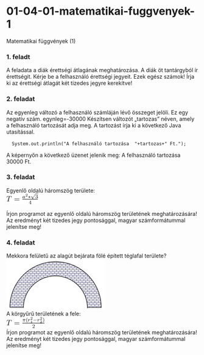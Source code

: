 # 01-04-01-matematikai-fuggvenyek-1
Matematikai függvények (1)
### 1. feladt  
A feladata a diák érettségi átlagának meghatározása. A diák öt tantárgyból ír érettségit. Kérje be a felhasználó érettségi jegyeit. Ezek egész számok!
Írja ki az érettségi átlagát két tizedes jegyre kerekítve! 
### 2. feladat  
Az egyenleg változó a felhasználó számláján lévő összeget jelöli. Ez egy negatív szám.
egynleg=-30000
Készítsen változót „tartozas” néven, amely a felhasználó tartozását adja meg.
A tartozást írja ki a következő Java utasítással.
  ```
    System.out.println("A felhasználó tartozása  "+tartozas+" Ft.");
  ```
  A képernyőn a következő üzenet jelenik meg: 
  A felhasználó tartozása 30000 Ft.
### 3. feladat  
Egyenlő oldalú háromszög területe:  
![Egynelő oldalú hárömszög](https://github.com/java-eclipse-introduction-tasks/01-04-01-matematikai-fuggvenyek-1/blob/main/egynelooldalu.png)  

Írjon programot az egyenlő oldalú háromszög területének meghatározására!  
Az eredményt két tizedes jegy pontosággal, magyar számformátummal jelenítse meg!  
### 4. feladat  
Mekkora felületű az alagút bejárata fölé épített téglafal területe?  
![Egynelő oldalú hárömszög](https://github.com/java-eclipse-introduction-tasks/01-04-01-matematikai-fuggvenyek-1/blob/main/alagut_bejarat.jpeg)  
A körgyűrű területének a fele:  
![Egynelő oldalú hárömszög](https://github.com/java-eclipse-introduction-tasks/01-04-01-matematikai-fuggvenyek-1/blob/main/alagut_bejarat_keplet.png)  
Írjon programot az egyenlő oldalú háromszög területének meghatározására!   
Az eredményt két tizedes jegy pontosággal, magyar számformátummal jelenítse meg!  
